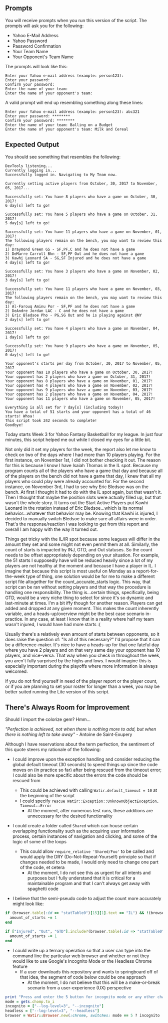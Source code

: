 ## Prompts

You will receive prompts when you run this version of the script. The prompts will ask you for the following:

- Yahoo E-Mail Address
- Yahoo Password
- Password Confirmation
- Your Team Name
- Your Opponent's Team Name

The prompts will look like this:

```
Enter your Yahoo e-mail address (example: person123):
Enter your password:
Confirm your password:
Enter the name of your team:
Enter the name of your opponent's team:
```

A valid prompt will end up resembling something along these lines:

```
Enter your Yahoo e-mail address (example: person123): abc321
Enter your password: ********
Confirm your password: ********
Enter the name of your team: Balling on a Budget
Enter the name of your opponent's team: Milk and Cereal
```

## Expected Output

You should see something that resembles the following:

```
DevTools listening...
Currently logging in...
Successfully logged in. Navigating to My Team now.

Currently setting active players from October, 30, 2017 to November, 05, 2017...

Successfully set: You have 8 players who have a game on October, 30, 2017!
6 day[s] left to go!

Successfully set: You have 5 players who have a game on October, 31, 2017!
5 day[s] left to go!

Successfully set: You have 11 players who have a game on November, 01, 2017!
The following players remain on the bench, you may want to review this day:
1) Draymond Green GS - SF,PF,C and he does not have a game
2) DeMarre Carroll Bkn - SF,PF Out and he does not have a game
3) Kawhi Leonard SA - SG,SF Injured and he does not have a game
4 day[s] left to go!

Successfully set: You have 3 players who have a game on November, 02, 2017!
3 day[s] left to go!

Successfully set: You have 11 players who have a game on November, 03, 2017!
The following players remain on the bench, you may want to review this day:
1) Al-Farouq Aminu Por - SF,PF and he does not have a game
2) DeAndre Jordan LAC - C and he does not have a game
3) Eric Bledsoe Pho - PG,SG Out and he is playing against @NY
2 day[s] left to go!

Successfully set: You have 4 players who have a game on November, 04, 2017!
1 day[s] left to go!

Successfully set: You have 9 players who have a game on November, 05, 2017!
0 day[s] left to go!

Your opponent's starts per day from October, 30, 2017 to November, 05, 2017
Your opponent has 10 players who have a game on October, 30, 2017!
Your opponent has 2 players who have a game on October, 31, 2017!
Your opponent has 8 players who have a game on November, 01, 2017!
Your opponent has 4 players who have a game on November, 02, 2017!
Your opponent has 9 players who have a game on November, 03, 2017!
Your opponent has 2 players who have a game on November, 04, 2017!
Your opponent has 11 players who have a game on November, 05, 2017!

Everything is all set for 7 day[s] (including today)!
You have a total of 51 starts and your opponent has a total of 46 starts! Whoa!
This script took 242 seconds to complete!
Goodbye!
```

Today starts Week 3 for Yahoo Fantasy Basketball for my league. In just four minutes, this script helped me out while I closed my eyes for a little bit.

Not only did it set my players for the week, the report also let me know to check on two of the days where I had more than 10 players playing. For the first instance, on November 1st, I did not bother checking it out. The reason for this is because I know I have Isaiah Thomas in the IL spot. Because my program counts all of the players who have a game that day and because all of the players on the bench did not have a game that day, I knew that all my players who could play were already accounted for. For the second instance, on November 3rd, I had to see why Eric Bledsoe was on the bench. At first I thought it had to do with the IL spot again, but that wasn't it. Then I thought that maybe the position slots were actually filled up, but that wasn't the whole story. It turns out the Start Active Players put Kawhi Leonard in the rotation instead of Eric Bledsoe...which is its normal behavior...whatever that behavior may be. Knowing that Kawhi is injured, I decided to manually switch Bledsoe to make sure all affairs were in order. That's the response/reaction I was looking to get from this report and overall I am happy with the way it turned out.

Things get tricky with the IL/IR spot because some leagues will differ in the amount they set and some might not even permit them at all. Similarly, the count of starts is impacted by INJ, GTD, and Out statuses. So the count needs to be offset appropriately depending on your situation. For example, the 51 starts I supposedly have will be reduced heavily since a lot of my players are not healthy at the moment and because I have a player in IL. I imagine that because this script is most useful on Monday as a report-for-the-week type of thing, one solution would be for me to make a different script file altogether for the count_accurate_starts logic. This way, that script can be ran without setting players and that way the procedure is handling one responsibility. The thing is...certain things, specifically, being GTD, would be a very niche thing to select for since it's so dynamic and last-minute at times. I'm a bit iffy though for another reason. Players can get added and dropped at any given moment. This makes the count inherently variable, and a heads-up/overview might be the best case scenario in-practice. In any case, at least I know that in a reality where half my team wasn't injured, I would have had more starts :(

Usually there's a relatively even amount of starts between opponents, so it does raise the question of: "Is all of this necessary?" I'd propose that it can be a difference-maker. It's nice to have a heads-up for that one fateful day where you have 2 players and on that very same day your opponent has 10 players, and vice-versa. That way when you check in throughout the week, you aren't fully surprised by the highs and lows. I would imagine this is especially important during the playoffs where more information is always welcomed.

If you do not find yourself in need of the player report or the player count, or if you are planning to set your roster for longer than a week, you may be better suited running the Lite version of this script.

## There's Always Room for Improvement

Should I import the colorize gem? Hmm...

*"Perfection is achieved, not when there is nothing more to add, but when there is nothing left to take away"* - Antoine de Saint-Exupery

Although I have reservations about the term perfection, the sentiment of this quote steers my rationale of the following:

- I could improve upon the exception handling and consider reducing the global default timeout (30 seconds) to speed things up since the code moves on (in practice so far) after being rescued from the timeout error; I could also be more specific about the errors the code should be rescued from
  - This could be achieved with calling `Watir.default_timeout = 10` at the beginning of the script
  - I could specify `rescue Watir::Exception::UnknownObjectException, Timeout::Error`
    - At the moment, after numerous test runs, these additions are unnecessary for the desired functionality

- I could create a folder called `Shared` which can house certain overlapping functionality such as the acquiring user information process, certain instances of navigation and clicking, and some of the logic of some of the loops
  - This could allow `require_relative 'Shared/Foo'` to be called and would apply the DRY (Do-Not-Repeat-Yourself) principle so that if changes needed to be made, I would only need to change one part of the code, et cetera
    - At the moment, I do not see this as urgent for all intents and purposes but I fully understand that it is critical for a maintainable program and that I can't always get away with spaghetti code

- I believe that the semi-pseudo code to adjust the count more accurately might look like:

```ruby
if (browser.table(:id => "statTable0")[15][1].text == "IL") && !(browser.table(:id => "statTable0")[15][4].text.empty?)
  amount_of_starts -= 1
end

if ["Injured", "Out", "GTD"].include?(browser.table(:id => "statTable0")[2..14][2].text)
  amount_of_starts -= 1
end
```

- I could write up a ternary operation so that a user can type into the command line the particular web browser and whether or not they would like to use Google's Incognito Mode or the Headless Chrome feature
  - If a user downloads this repository and wants to springboard off of that idea, the segment of code below could be one approach
    - At the moment, I do not believe that this will be a make-or-break scenario from a user-experience (UX) perspective
```ruby
print "Press and enter the 5 button for incognito mode or any other character for headless mode: "
mode = gets.chomp.to_i
incognito = ["--log-level=3", "--incognito"]
headless = ["--log-level=3", "--headless"]
browser = Watir::Browser.new(:chrome, switches: mode == 5 ? incognito : headless)
```
